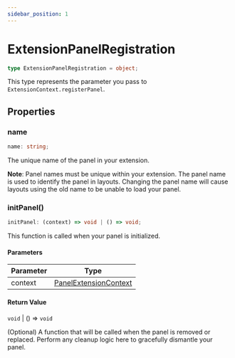 ```yaml
---
sidebar_position: 1
---
```


# ExtensionPanelRegistration

```typescript
type ExtensionPanelRegistration = object;
```

This type represents the parameter you pass to `ExtensionContext.registerPanel`.

## Properties

### name

```typescript
name: string;
```

The unique name of the panel in your extension.

**Note**: Panel names must be unique within your extension. The panel name is used to identify the panel in layouts. Changing the panel name will cause layouts using the old name to be unable to load your panel.

### initPanel()

```typescript
initPanel: (context) => void | () => void;
```

This function is called when your panel is initialized.

#### Parameters

| Parameter | Type                                                    |
| --------- | ------------------------------------------------------- |
| context   | [PanelExtensionContext](./3-panel-extension-context.md) |

#### Return Value

`void` | () => `void`

(Optional) A function that will be called when the panel is removed or replaced. Perform any cleanup logic here to gracefully dismantle your panel.
